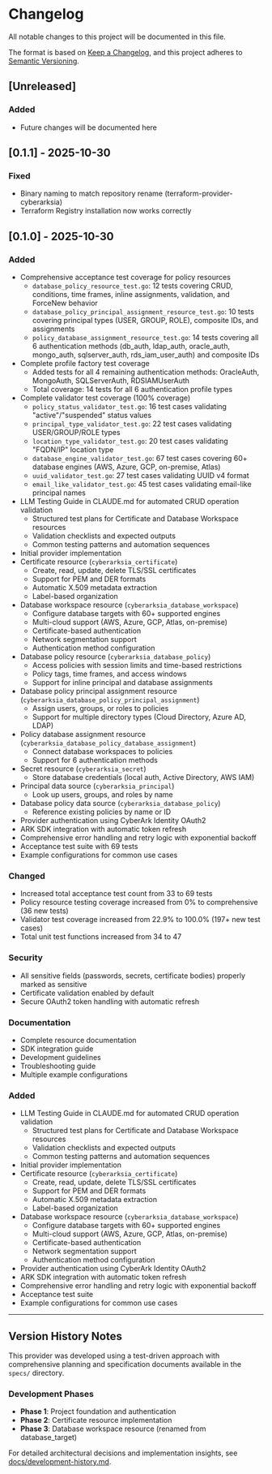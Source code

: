 # Changelog

All notable changes to this project will be documented in this file.

The format is based on [Keep a Changelog](https://keepachangelog.com/en/1.0.0/),
and this project adheres to [Semantic Versioning](https://semver.org/spec/v2.0.0.html).

## [Unreleased]

### Added
- Future changes will be documented here

## [0.1.1] - 2025-10-30

### Fixed
- Binary naming to match repository rename (terraform-provider-cyberarksia)
- Terraform Registry installation now works correctly

## [0.1.0] - 2025-10-30

### Added
- Comprehensive acceptance test coverage for policy resources
  - `database_policy_resource_test.go`: 12 tests covering CRUD, conditions, time frames, inline assignments, validation, and ForceNew behavior
  - `database_policy_principal_assignment_resource_test.go`: 10 tests covering principal types (USER, GROUP, ROLE), composite IDs, and assignments
  - `policy_database_assignment_resource_test.go`: 14 tests covering all 6 authentication methods (db_auth, ldap_auth, oracle_auth, mongo_auth, sqlserver_auth, rds_iam_user_auth) and composite IDs
- Complete profile factory test coverage
  - Added tests for all 4 remaining authentication methods: OracleAuth, MongoAuth, SQLServerAuth, RDSIAMUserAuth
  - Total coverage: 14 tests for all 6 authentication profile types
- Complete validator test coverage (100% coverage)
  - `policy_status_validator_test.go`: 16 test cases validating "active"/"suspended" status values
  - `principal_type_validator_test.go`: 22 test cases validating USER/GROUP/ROLE types
  - `location_type_validator_test.go`: 20 test cases validating "FQDN/IP" location type
  - `database_engine_validator_test.go`: 67 test cases covering 60+ database engines (AWS, Azure, GCP, on-premise, Atlas)
  - `uuid_validator_test.go`: 27 test cases validating UUID v4 format
  - `email_like_validator_test.go`: 45 test cases validating email-like principal names
- LLM Testing Guide in CLAUDE.md for automated CRUD operation validation
  - Structured test plans for Certificate and Database Workspace resources
  - Validation checklists and expected outputs
  - Common testing patterns and automation sequences
- Initial provider implementation
- Certificate resource (`cyberarksia_certificate`)
  - Create, read, update, delete TLS/SSL certificates
  - Support for PEM and DER formats
  - Automatic X.509 metadata extraction
  - Label-based organization
- Database workspace resource (`cyberarksia_database_workspace`)
  - Configure database targets with 60+ supported engines
  - Multi-cloud support (AWS, Azure, GCP, Atlas, on-premise)
  - Certificate-based authentication
  - Network segmentation support
  - Authentication method configuration
- Database policy resource (`cyberarksia_database_policy`)
  - Access policies with session limits and time-based restrictions
  - Policy tags, time frames, and access windows
  - Support for inline principal and database assignments
- Database policy principal assignment resource (`cyberarksia_database_policy_principal_assignment`)
  - Assign users, groups, or roles to policies
  - Support for multiple directory types (Cloud Directory, Azure AD, LDAP)
- Policy database assignment resource (`cyberarksia_database_policy_database_assignment`)
  - Connect database workspaces to policies
  - Support for 6 authentication methods
- Secret resource (`cyberarksia_secret`)
  - Store database credentials (local auth, Active Directory, AWS IAM)
- Principal data source (`cyberarksia_principal`)
  - Look up users, groups, and roles by name
- Database policy data source (`cyberarksia_database_policy`)
  - Reference existing policies by name or ID
- Provider authentication using CyberArk Identity OAuth2
- ARK SDK integration with automatic token refresh
- Comprehensive error handling and retry logic with exponential backoff
- Acceptance test suite with 69 tests
- Example configurations for common use cases

### Changed
- Increased total acceptance test count from 33 to 69 tests
- Policy resource testing coverage increased from 0% to comprehensive (36 new tests)
- Validator test coverage increased from 22.9% to 100.0% (197+ new test cases)
- Total unit test functions increased from 34 to 47

### Security
- All sensitive fields (passwords, secrets, certificate bodies) properly marked as sensitive
- Certificate validation enabled by default
- Secure OAuth2 token handling with automatic refresh

### Documentation
- Complete resource documentation
- SDK integration guide
- Development guidelines
- Troubleshooting guide
- Multiple example configurations

### Added
- LLM Testing Guide in CLAUDE.md for automated CRUD operation validation
  - Structured test plans for Certificate and Database Workspace resources
  - Validation checklists and expected outputs
  - Common testing patterns and automation sequences
- Initial provider implementation
- Certificate resource (`cyberarksia_certificate`)
  - Create, read, update, delete TLS/SSL certificates
  - Support for PEM and DER formats
  - Automatic X.509 metadata extraction
  - Label-based organization
- Database workspace resource (`cyberarksia_database_workspace`)
  - Configure database targets with 60+ supported engines
  - Multi-cloud support (AWS, Azure, GCP, Atlas, on-premise)
  - Certificate-based authentication
  - Network segmentation support
  - Authentication method configuration
- Provider authentication using CyberArk Identity OAuth2
- ARK SDK integration with automatic token refresh
- Comprehensive error handling and retry logic with exponential backoff
- Acceptance test suite
- Example configurations for common use cases

---

## Version History Notes

This provider was developed using a test-driven approach with comprehensive planning and specification documents available in the `specs/` directory.

### Development Phases
- **Phase 1**: Project foundation and authentication
- **Phase 2**: Certificate resource implementation
- **Phase 3**: Database workspace resource (renamed from database_target)

For detailed architectural decisions and implementation insights, see [docs/development-history.md](docs/development-history.md).
